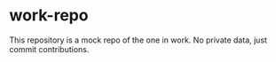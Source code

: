 # work-repo
This repository is a mock repo of the one in work. No private data, just commit contributions. 

